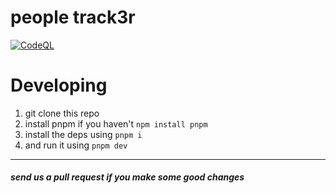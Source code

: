# people track3r

[![CodeQL](https://github.com/pickingname/track3r/actions/workflows/codeql.yml/badge.svg)](https://github.com/pickingname/track3r/actions/workflows/codeql.yml)

# Developing

1. git clone this repo
2. install pnpm if you haven't `npm install pnpm`
3. install the deps using `pnpm i`
4. and run it using `pnpm dev`

---

##### send us a pull request if you make some good changes